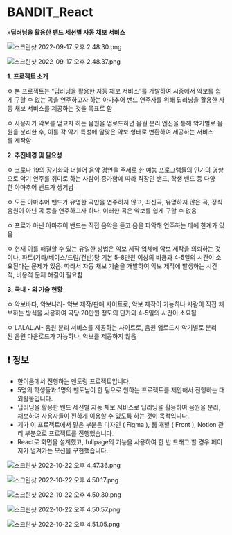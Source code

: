 # BANDIT_React

x**딥러닝을 활용한 밴드 세션별 자동 채보 서비스**

![스크린샷 2022-09-17 오후 2.48.30.png](https://s3-us-west-2.amazonaws.com/secure.notion-static.com/4746ca5f-36f6-4016-99d4-2c6bfd0a67b2/%E1%84%89%E1%85%B3%E1%84%8F%E1%85%B3%E1%84%85%E1%85%B5%E1%86%AB%E1%84%89%E1%85%A3%E1%86%BA_2022-09-17_%E1%84%8B%E1%85%A9%E1%84%92%E1%85%AE_2.48.30.png)

![스크린샷 2022-09-17 오후 2.48.37.png](https://s3-us-west-2.amazonaws.com/secure.notion-static.com/8086709c-07e1-4322-a2b5-0cb5ac8ec237/%E1%84%89%E1%85%B3%E1%84%8F%E1%85%B3%E1%84%85%E1%85%B5%E1%86%AB%E1%84%89%E1%85%A3%E1%86%BA_2022-09-17_%E1%84%8B%E1%85%A9%E1%84%92%E1%85%AE_2.48.37.png)

**1. 프로젝트 소개**

ㅇ 본 프로젝트는 “딥러닝을 활용한 자동 채보 서비스”를 개발하여 시중에서 악보를 쉽게 구할 수 없는 곡을 연주하고자 하는 아마추어 밴드 연주자를 위해 딥러닝을 활용한 자동 채보 서비스를 제공하는 것을 목표로 함

ㅇ 사용자가 악보를 얻고자 하는 음원을 업로드하면 음원 분리 엔진을 통해 악기별로 음원을 분리한 후, 이를 각 악기 특성에 알맞은 악보 형태로 변환하여 제공하는 서비스를 제작함

**2. 추진배경 및 필요성**

ㅇ 코로나 19의 장기화와 더불어 음악 경연을 주제로 한 예능 프로그램들의 인기의 영향으로 악기 연주를 취미로 하는 사람이 증가함에 따라 직장인 밴드, 학생 밴드 등 다양한 아마추어 밴드가 생겨남

ㅇ 모든 아마추어 밴드가 유명한 곡만을 연주하지 않고, 최신곡, 유명하지 않은 곡, 정식음원이 아닌 곡 등을 연주하고자 하나, 이러한 곡은 악보를 쉽게 구할 수 없음

ㅇ 프로가 아닌 아마추어 밴드는 직접 음악을 듣고 음을 파악해 연주하는 데에 한계가 있음

ㅇ 현재 이를 해결할 수 있는 유일한 방법은 악보 제작 업체에 악보 제작을 의뢰하는 것이나, 파트(기타/베이스/드럼/건반)당 기본 5-8만원 이상의 비용과 4-5일의 시간이 소요된다는 문제가 있음. 따라서 자동 채보 기술을 개발하여 악보 제작에 발생하는 시간적, 비용적 문제 해결이 필요함

**3. 국내・외 기술 현황**

ㅇ 악보바다, 악보나라- 악보 제작/판매 사이트로, 악보 제작이 가능하나 사람이 직접 채보하는 방식을 사용하여 곡당 20만원 정도의 단가와 4-5일의 시간이 소요됨

ㅇ LALAL.AI- 음원 분리 서비스를 제공하는 사이트로, 음원 업로드시 악기별로 분리된 음원 다운로드가 가능하나, 악보를 제공하지 않음

## ❗️ 정보

- 한이음에서 진행하는 멘토링 프로젝트입니다.
- 5명의 학생들과 1명의 멘토님이 한 팀으로 원하는 프로젝트를 제안해서 진행하는 대외활동입니다.
- 딥러닝을 활용한 밴드 세션별  자동 채보 서비스로 딥러닝을 활용하여 음원을 분리, 채보하여 사용자들이 편하게 이용할 수 있도록 하는 것이 목적입니다.
- 제가 이 프로젝트에서 맡은 부분은 디자인 ( Figma ), 웹 개발 ( Front ), Notion 관리 부분으로 프로젝트를 진행했습니다.
- React로 화면을 설계했고, fullpage의 기능을 사용하여 한 번 드래그 할 경우 페이지가 넘겨가는 모션을 구현했습니다.

![스크린샷 2022-10-22 오후 4.47.36.png](https://s3-us-west-2.amazonaws.com/secure.notion-static.com/bca2e6e8-0e65-410a-a100-9993b820c63e/%E1%84%89%E1%85%B3%E1%84%8F%E1%85%B3%E1%84%85%E1%85%B5%E1%86%AB%E1%84%89%E1%85%A3%E1%86%BA_2022-10-22_%E1%84%8B%E1%85%A9%E1%84%92%E1%85%AE_4.47.36.png)

![스크린샷 2022-10-22 오후 4.50.17.png](https://s3-us-west-2.amazonaws.com/secure.notion-static.com/261d5bf9-3073-4b26-901f-69f546fc8bd8/%E1%84%89%E1%85%B3%E1%84%8F%E1%85%B3%E1%84%85%E1%85%B5%E1%86%AB%E1%84%89%E1%85%A3%E1%86%BA_2022-10-22_%E1%84%8B%E1%85%A9%E1%84%92%E1%85%AE_4.50.17.png)

![스크린샷 2022-10-22 오후 4.50.30.png](https://s3-us-west-2.amazonaws.com/secure.notion-static.com/22a14dbc-f361-490a-b030-2526678b777d/%E1%84%89%E1%85%B3%E1%84%8F%E1%85%B3%E1%84%85%E1%85%B5%E1%86%AB%E1%84%89%E1%85%A3%E1%86%BA_2022-10-22_%E1%84%8B%E1%85%A9%E1%84%92%E1%85%AE_4.50.30.png)

![스크린샷 2022-10-22 오후 4.50.57.png](https://s3-us-west-2.amazonaws.com/secure.notion-static.com/5d6893c0-fc6c-4159-9517-37c1cde7ada4/%E1%84%89%E1%85%B3%E1%84%8F%E1%85%B3%E1%84%85%E1%85%B5%E1%86%AB%E1%84%89%E1%85%A3%E1%86%BA_2022-10-22_%E1%84%8B%E1%85%A9%E1%84%92%E1%85%AE_4.50.57.png)

![스크린샷 2022-10-22 오후 4.51.05.png](https://s3-us-west-2.amazonaws.com/secure.notion-static.com/be559b34-12be-447e-9041-63cc661bb55e/%E1%84%89%E1%85%B3%E1%84%8F%E1%85%B3%E1%84%85%E1%85%B5%E1%86%AB%E1%84%89%E1%85%A3%E1%86%BA_2022-10-22_%E1%84%8B%E1%85%A9%E1%84%92%E1%85%AE_4.51.05.png)
